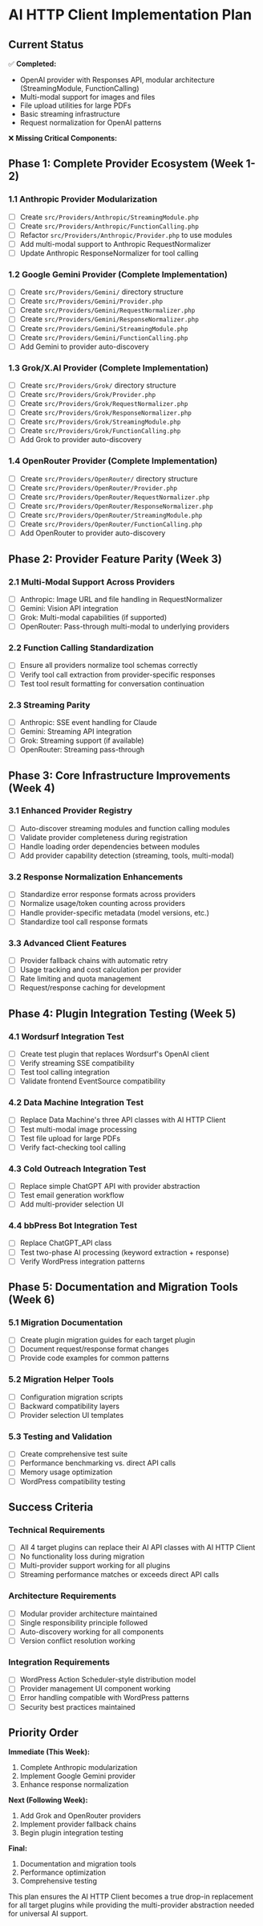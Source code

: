 # AI HTTP Client Implementation Plan

## Current Status
✅ **Completed:**
- OpenAI provider with Responses API, modular architecture (StreamingModule, FunctionCalling)
- Multi-modal support for images and files
- File upload utilities for large PDFs
- Basic streaming infrastructure
- Request normalization for OpenAI patterns

❌ **Missing Critical Components:**

## Phase 1: Complete Provider Ecosystem (Week 1-2)

### 1.1 Anthropic Provider Modularization
- [ ] Create `src/Providers/Anthropic/StreamingModule.php`
- [ ] Create `src/Providers/Anthropic/FunctionCalling.php`
- [ ] Refactor `src/Providers/Anthropic/Provider.php` to use modules
- [ ] Add multi-modal support to Anthropic RequestNormalizer
- [ ] Update Anthropic ResponseNormalizer for tool calling

### 1.2 Google Gemini Provider (Complete Implementation)
- [ ] Create `src/Providers/Gemini/` directory structure
- [ ] Create `src/Providers/Gemini/Provider.php`
- [ ] Create `src/Providers/Gemini/RequestNormalizer.php`
- [ ] Create `src/Providers/Gemini/ResponseNormalizer.php`
- [ ] Create `src/Providers/Gemini/StreamingModule.php`
- [ ] Create `src/Providers/Gemini/FunctionCalling.php`
- [ ] Add Gemini to provider auto-discovery

### 1.3 Grok/X.AI Provider (Complete Implementation)
- [ ] Create `src/Providers/Grok/` directory structure
- [ ] Create `src/Providers/Grok/Provider.php`
- [ ] Create `src/Providers/Grok/RequestNormalizer.php`
- [ ] Create `src/Providers/Grok/ResponseNormalizer.php`
- [ ] Create `src/Providers/Grok/StreamingModule.php`
- [ ] Create `src/Providers/Grok/FunctionCalling.php`
- [ ] Add Grok to provider auto-discovery

### 1.4 OpenRouter Provider (Complete Implementation)
- [ ] Create `src/Providers/OpenRouter/` directory structure
- [ ] Create `src/Providers/OpenRouter/Provider.php`
- [ ] Create `src/Providers/OpenRouter/RequestNormalizer.php`
- [ ] Create `src/Providers/OpenRouter/ResponseNormalizer.php`
- [ ] Create `src/Providers/OpenRouter/StreamingModule.php`
- [ ] Create `src/Providers/OpenRouter/FunctionCalling.php`
- [ ] Add OpenRouter to provider auto-discovery

## Phase 2: Provider Feature Parity (Week 3)

### 2.1 Multi-Modal Support Across Providers
- [ ] Anthropic: Image URL and file handling in RequestNormalizer
- [ ] Gemini: Vision API integration
- [ ] Grok: Multi-modal capabilities (if supported)
- [ ] OpenRouter: Pass-through multi-modal to underlying providers

### 2.2 Function Calling Standardization
- [ ] Ensure all providers normalize tool schemas correctly
- [ ] Verify tool call extraction from provider-specific responses
- [ ] Test tool result formatting for conversation continuation

### 2.3 Streaming Parity
- [ ] Anthropic: SSE event handling for Claude
- [ ] Gemini: Streaming API integration
- [ ] Grok: Streaming support (if available)
- [ ] OpenRouter: Streaming pass-through

## Phase 3: Core Infrastructure Improvements (Week 4)

### 3.1 Enhanced Provider Registry
- [ ] Auto-discover streaming modules and function calling modules
- [ ] Validate provider completeness during registration
- [ ] Handle loading order dependencies between modules
- [ ] Add provider capability detection (streaming, tools, multi-modal)

### 3.2 Response Normalization Enhancements
- [ ] Standardize error response formats across providers
- [ ] Normalize usage/token counting across providers
- [ ] Handle provider-specific metadata (model versions, etc.)
- [ ] Standardize tool call response formats

### 3.3 Advanced Client Features
- [ ] Provider fallback chains with automatic retry
- [ ] Usage tracking and cost calculation per provider
- [ ] Rate limiting and quota management
- [ ] Request/response caching for development

## Phase 4: Plugin Integration Testing (Week 5)

### 4.1 Wordsurf Integration Test
- [ ] Create test plugin that replaces Wordsurf's OpenAI client
- [ ] Verify streaming SSE compatibility
- [ ] Test tool calling integration
- [ ] Validate frontend EventSource compatibility

### 4.2 Data Machine Integration Test
- [ ] Replace Data Machine's three API classes with AI HTTP Client
- [ ] Test multi-modal image processing
- [ ] Test file upload for large PDFs
- [ ] Verify fact-checking tool calling

### 4.3 Cold Outreach Integration Test
- [ ] Replace simple ChatGPT API with provider abstraction
- [ ] Test email generation workflow
- [ ] Add multi-provider selection UI

### 4.4 bbPress Bot Integration Test
- [ ] Replace ChatGPT_API class
- [ ] Test two-phase AI processing (keyword extraction + response)
- [ ] Verify WordPress integration patterns

## Phase 5: Documentation and Migration Tools (Week 6)

### 5.1 Migration Documentation
- [ ] Create plugin migration guides for each target plugin
- [ ] Document request/response format changes
- [ ] Provide code examples for common patterns

### 5.2 Migration Helper Tools
- [ ] Configuration migration scripts
- [ ] Backward compatibility layers
- [ ] Provider selection UI templates

### 5.3 Testing and Validation
- [ ] Create comprehensive test suite
- [ ] Performance benchmarking vs. direct API calls
- [ ] Memory usage optimization
- [ ] WordPress compatibility testing

## Success Criteria

### Technical Requirements
- [ ] All 4 target plugins can replace their AI API classes with AI HTTP Client
- [ ] No functionality loss during migration
- [ ] Multi-provider support working for all plugins
- [ ] Streaming performance matches or exceeds direct API calls

### Architecture Requirements
- [ ] Modular provider architecture maintained
- [ ] Single responsibility principle followed
- [ ] Auto-discovery working for all components
- [ ] Version conflict resolution working

### Integration Requirements
- [ ] WordPress Action Scheduler-style distribution model
- [ ] Provider management UI component working
- [ ] Error handling compatible with WordPress patterns
- [ ] Security best practices maintained

## Priority Order

**Immediate (This Week):**
1. Complete Anthropic modularization
2. Implement Google Gemini provider
3. Enhance response normalization

**Next (Following Week):**
1. Add Grok and OpenRouter providers
2. Implement provider fallback chains
3. Begin plugin integration testing

**Final:**
1. Documentation and migration tools
2. Performance optimization
3. Comprehensive testing

This plan ensures the AI HTTP Client becomes a true drop-in replacement for all target plugins while providing the multi-provider abstraction needed for universal AI support.